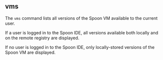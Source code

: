 ## vms

The `vms` command lists all versions of the Spoon VM available to the current user. 

If a user is logged in to the Spoon IDE, all versions available both locally and on the remote registry are displayed. 

If no user is logged in to the Spoon IDE, only locally-stored versions of the Spoon VM are displayed. 